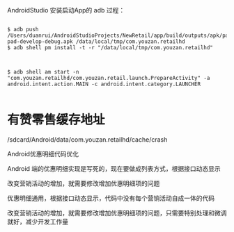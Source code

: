 

AndroidStudio  安装启动App的 adb 过程：

```

$ adb push /Users/duanrui/AndroidStudioProjects/NewRetail/app/build/outputs/apk/padDevelop/debug/app-pad-develop-debug.apk /data/local/tmp/com.youzan.retailhd
$ adb shell pm install -t -r "/data/local/tmp/com.youzan.retailhd"



$ adb shell am start -n "com.youzan.retailhd/com.youzan.retail.launch.PrepareActivity" -a android.intent.action.MAIN -c android.intent.category.LAUNCHER


```


#  有赞零售缓存地址

/sdcard/Android/data/com.youzan.retailhd/cache/crash

Android优惠明细代码优化


Android  端的优惠明细实现是写死的，现在要做成列表方式，根据接口动态显示


改变营销活动的增加，就需要修改增加优惠明细项的问题


优惠明细通用，根据接口动态显示，代码中没有每个营销活动自成一体的代码


改变营销活动的增加，就需要修改增加优惠明细项的问题，只需要特别处理和微调就好，减少开发工作量
